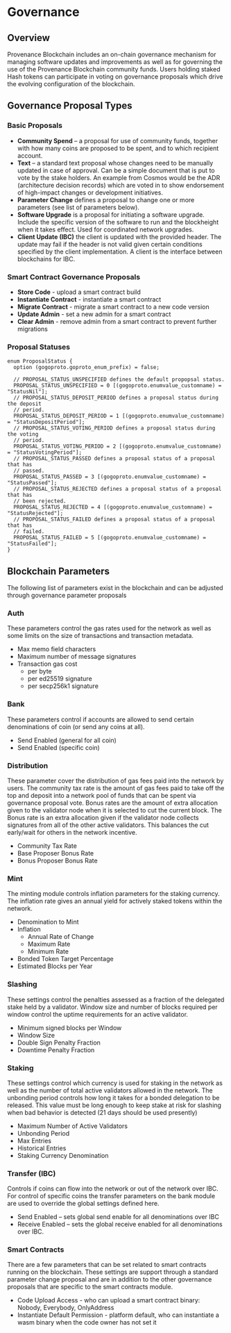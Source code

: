 # Governance

## Overview

Provenance Blockchain includes an on-chain governance mechanism for managing software updates and improvements as well as for governing the use of the Provenance Blockchain community funds. Users holding staked Hash tokens can participate in voting on governance proposals which drive the evolving configuration of the blockchain.

## Governance Proposal Types

### Basic Proposals

- **Community Spend** – a proposal for use of community funds, together with how many coins are proposed to be spent, and to which recipient account.
- **Text** – a standard text proposal whose changes need to be manually updated in case of approval. Can be a simple document that is put to vote by the stake holders. An example from Cosmos would be the ADR \(architecture decision records\) which are voted in to show endorsement of high-impact changes or development initiatives.
- **Parameter Change** defines a proposal to change one or more parameters \(see list of parameters below\).
- **Software Upgrade** is a proposal for initiating a software upgrade. Include the specific version of the software to run and the blockheight when it takes effect. Used for coordinated network upgrades.
- **Client Update \(IBC\)** the client is updated with the provided header. The update may fail if the header is not valid given certain conditions specified by the client implementation. A client is the interface between blockchains for IBC.

### Smart Contract Governance Proposals

- **Store Code** - upload a smart contract build
- **Instantiate Contract** - instantiate a smart contract
- **Migrate Contract** - migrate a smart contract to a new code version
- **Update Admin** - set a new admin for a smart contract
- **Clear Admin** - remove admin from a smart contract to prevent further migrations

### Proposal Statuses

```text
enum ProposalStatus {
  option (gogoproto.goproto_enum_prefix) = false;

  // PROPOSAL_STATUS_UNSPECIFIED defines the default propopsal status.
  PROPOSAL_STATUS_UNSPECIFIED = 0 [(gogoproto.enumvalue_customname) = "StatusNil"];
  // PROPOSAL_STATUS_DEPOSIT_PERIOD defines a proposal status during the deposit
  // period.
  PROPOSAL_STATUS_DEPOSIT_PERIOD = 1 [(gogoproto.enumvalue_customname) = "StatusDepositPeriod"];
  // PROPOSAL_STATUS_VOTING_PERIOD defines a proposal status during the voting
  // period.
  PROPOSAL_STATUS_VOTING_PERIOD = 2 [(gogoproto.enumvalue_customname) = "StatusVotingPeriod"];
  // PROPOSAL_STATUS_PASSED defines a proposal status of a proposal that has
  // passed.
  PROPOSAL_STATUS_PASSED = 3 [(gogoproto.enumvalue_customname) = "StatusPassed"];
  // PROPOSAL_STATUS_REJECTED defines a proposal status of a proposal that has
  // been rejected.
  PROPOSAL_STATUS_REJECTED = 4 [(gogoproto.enumvalue_customname) = "StatusRejected"];
  // PROPOSAL_STATUS_FAILED defines a proposal status of a proposal that has
  // failed.
  PROPOSAL_STATUS_FAILED = 5 [(gogoproto.enumvalue_customname) = "StatusFailed"];
}
```

## Blockchain Parameters

The following list of parameters exist in the blockchain and can be adjusted through governance parameter proposals

### Auth

These parameters control the gas rates used for the network as well as some limits on the size of transactions and transaction metadata.

- Max memo field characters
- Maximum number of message signatures
- Transaction gas cost
  - per byte
  - per ed25519 signature
  - per secp256k1 signature

### Bank

These parameters control if accounts are allowed to send certain denominations of coin \(or send any coins at all\).

- Send Enabled \(general for all coin\)
- Send Enabled \(specific coin\)

### Distribution

These parameter cover the distribution of gas fees paid into the network by users. The community tax rate is the amount of gas fees paid to take off the top and deposit into a network pool of funds that can be spent via governance proposal vote. Bonus rates are the amount of extra allocation given to the validator node when it is selected to cut the current block. The Bonus rate is an extra allocation given if the validator node collects signatures from all of the other active validators. This balances the cut early/wait for others in the network incentive.

- Community Tax Rate
- Base Proposer Bonus Rate
- Bonus Proposer Bonus Rate

### Mint

The minting module controls inflation parameters for the staking currency. The inflation rate gives an annual yield for actively staked tokens within the network.

- Denomination to Mint
- Inflation
  - Annual Rate of Change
  - Maximum Rate
  - Minimum Rate
- Bonded Token Target Percentage
- Estimated Blocks per Year

### Slashing

These settings control the penalties assessed as a fraction of the delegated stake held by a validator. Window size and number of blocks required per window control the uptime requirements for an active validator.

- Minimum signed blocks per Window
- Window Size
- Double Sign Penalty Fraction
- Downtime Penalty Fraction

### Staking

These settings control which currency is used for staking in the network as well as the number of total active validators allowed in the network. The unbonding period controls how long it takes for a bonded delegation to be released. This value must be long enough to keep stake at risk for slashing when bad behavior is detected \(21 days should be used presently\)

- Maximum Number of Active Validators
- Unbonding Period
- Max Entries
- Historical Entries
- Staking Currency Denomination

### Transfer \(IBC\)

Controls if coins can flow into the network or out of the network over IBC. For control of specific coins the transfer parameters on the bank module are used to override the global settings defined here.

- Send Enabled – sets global send enable for all denominations over IBC
- Receive Enabled – sets the global receive enabled for all denominations over IBC.

### Smart Contracts

There are a few parameters that can be set related to smart contracts running on the blockchain. These settings are support through a standard parameter change proposal and are in addition to the other governance proposals that are specific to the smart contracts module.

- Code Upload Access - who can upload a smart contract binary: Nobody, Everybody, OnlyAddress
- Instantiate Default Permission - platform default, who can instantiate a wasm binary when the code owner has not set it
